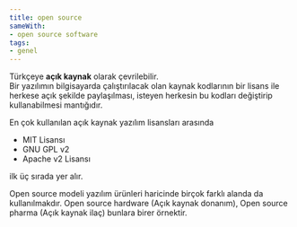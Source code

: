 ```yaml
---
title: open source
sameWith: 
- open source software
tags:
- genel
---
```


Türkçeye **açık kaynak** olarak çevrilebilir.  
Bir yazılımın bilgisayarda çalıştırılacak olan kaynak kodlarının bir lisans ile herkese açık şekilde paylaşılması, isteyen herkesin bu kodları değiştirip kullanabilmesi mantığıdır.

En çok kullanılan açık kaynak yazılım lisansları arasında 
- MIT Lisansı 
- GNU GPL v2
- Apache v2 Lisansı 

ilk üç sırada yer alır.

Open source modeli yazılım ürünleri haricinde birçok farklı alanda da kullanılmakdır. Open source hardware (Açık kaynak donanım), Open source pharma (Açık kaynak ilaç) bunlara birer örnektir.
